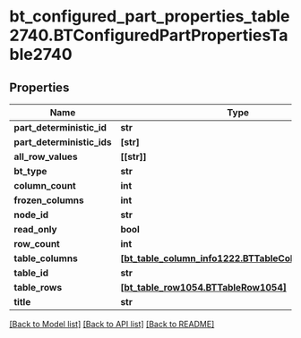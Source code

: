 # bt_configured_part_properties_table2740.BTConfiguredPartPropertiesTable2740

## Properties
Name | Type | Description | Notes
------------ | ------------- | ------------- | -------------
**part_deterministic_id** | **str** |  | [optional] 
**part_deterministic_ids** | **[str]** |  | [optional] 
**all_row_values** | **[[str]]** |  | [optional] 
**bt_type** | **str** |  | [optional] 
**column_count** | **int** |  | [optional] 
**frozen_columns** | **int** |  | [optional] 
**node_id** | **str** |  | [optional] 
**read_only** | **bool** |  | [optional] 
**row_count** | **int** |  | [optional] 
**table_columns** | [**[bt_table_column_info1222.BTTableColumnInfo1222]**](BTTableColumnInfo1222.md) |  | [optional] 
**table_id** | **str** |  | [optional] 
**table_rows** | [**[bt_table_row1054.BTTableRow1054]**](BTTableRow1054.md) |  | [optional] 
**title** | **str** |  | [optional] 

[[Back to Model list]](../README.md#documentation-for-models) [[Back to API list]](../README.md#documentation-for-api-endpoints) [[Back to README]](../README.md)


